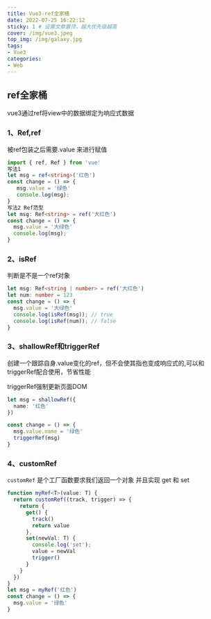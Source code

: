 ```yaml
---
title: Vue3-ref全家桶
date: 2022-07-25 16:22:12
sticky: 1 # 设置文章置顶，越大优先级越高
cover: /img/vue3.jpeg
top_img: /img/galaxy.jpg
tags:
- Vue3
categories:
- Web
---
```


## ref全家桶

vue3通过ref将view中的数据绑定为响应式数据

### 1、Ref,ref

被ref包装之后需要.value 来进行赋值

```ts
import { ref, Ref } from 'vue'
写法1
let msg = ref<string>('红色')
const change = () => {
   msg.value = '绿色'
   console.log(msg);
}
写法2 Ref范型
let msg: Ref<string> = ref('大红色')
const change = () => {
  msg.value = '大绿色'
  console.log(msg);
}
```

### 2、isRef

判断是不是一个ref对象

```ts
let msg: Ref<string | number> = ref('大红色')
let num: number = 123
const change = () => {
  msg.value = '大绿色'
  console.log(isRef(msg)); // true
  console.log(isRef(num)); // false
}
```

### 3、shallowRef和triggerRef

创建一个跟踪自身.value变化的ref，但不会使其指也变成响应式的,可以和triggerRef配合使用，节省性能

triggerRef强制更新页面DOM

```ts
let msg = shallowRef({
  name: '红色'
})

const change = () => {
  msg.value.name = '绿色'
  triggerRef(msg)
}
```

### 4、customRef

`customRef` 是个工厂函数要求我们返回一个对象 并且实现 get 和 set

```ts
function myRef<T>(value: T) {
  return customRef((track, trigger) => {
    return {
      get() {
        track()
        return value
      },
      set(newVal: T) {
        console.log('set');
        value = newVal
        trigger()
      }
    }
  })
}
let msg = myRef('红色')
const change = () => {
  msg.value = '绿色'
}
```

#### 
